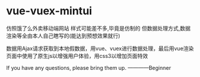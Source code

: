 # vue-vuex-mintui
仿照饿了么外卖移动端网站
样式可能差不多,毕竟是仿制的
但数据处理方式,数据渲染等全由本人自己瞎写的(能达到预想效果就行)

数据用Ajax请求获取到本地假数据，用vue、vuex进行数据处理，最后用vue渲染
页面中使用了原生js以增强用户体验，用css3以增加页面特效

If you have any questions, please bring them up.
                                                    ————Beginner

